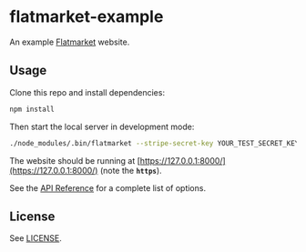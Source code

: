 # flatmarket-example

An example [Flatmarket](/christophercliff/flatmarket) website.

## Usage

Clone this repo and install dependencies:

```sh
npm install
```

Then start the local server in development mode:

```sh
./node_modules/.bin/flatmarket --stripe-secret-key YOUR_TEST_SECRET_KEY --dev
```

The website should be running at [https://127.0.0.1:8000/](https://127.0.0.1:8000/) (note the **`https`**).

See the [API Reference](REFERENCE.md) for a complete list of options.

## License

See [LICENSE](https://github.com/christophercliff/flatmarket/blob/master/LICENSE.md).
